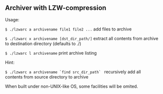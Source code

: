 ## Archiver with LZW-compression

Usage:

`$ ./lzwarc a archivename file1 file2 ...` add files to archive

`$ ./lzwarc x archivename [dst_dir_path/]` extract all contents from archive to destination directory (defaults to ./)

`$ ./lzwarc l archivename` print archive listing

Hint:

``$ ./lzwarc a archivename `find src_dir_path` `` recursively add all contents from source directory to archive

When built under non-UNIX-like OS, some facilities will be omited.
